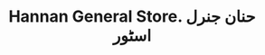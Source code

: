 ---
title: "Hannan General Store. حنان جنرل اسٹور"
url: /karachi/hannan-general-store-hnn-jnrl-sttwr/
shop: general
---